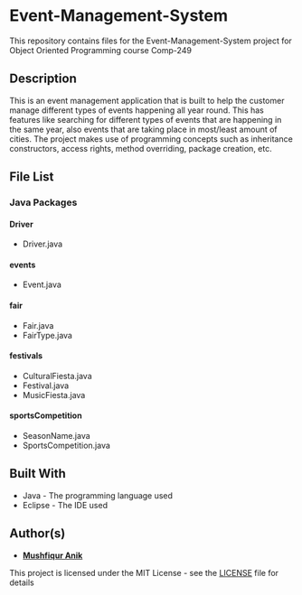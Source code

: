 # Event-Management-System
This repository contains files for the Event-Management-System project for Object Oriented Programming course Comp-249

## Description 
This is an event management application that is built to help the customer manage different types of events happening all year round. This has features like searching for different types of events that are happening in the same year, also events that are taking place in most/least amount of cities. The project makes use of programming concepts such as inheritance constructors, access rights, method overriding, package creation, etc. 

## File List

### Java Packages

#### Driver
* Driver.java

#### events
* Event.java

#### fair 
* Fair.java
* FairType.java 

#### festivals 
* CulturalFiesta.java
* Festival.java
* MusicFiesta.java

#### sportsCompetition
* SeasonName.java
* SportsCompetition.java

## Built With 
* Java - The programming language used
* Eclipse - The IDE used

## Author(s)

* [**Mushfiqur Anik**](https://github.com/mushfiqur-anik)

This project is licensed under the MIT License - see the [LICENSE](LICENSE) file for details
